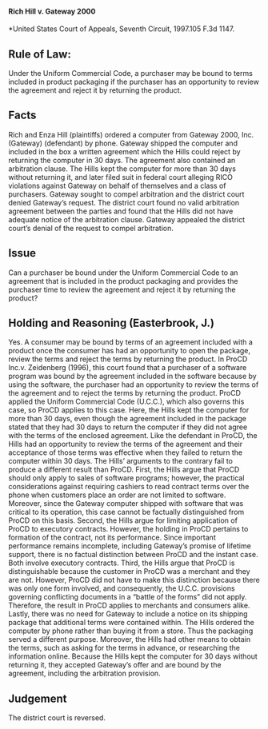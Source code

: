 #### Rich Hill v. Gateway 2000

*United States Court of Appeals, Seventh Circuit, 1997.105 F.3d 1147.

## Rule of Law: 

Under the Uniform Commercial Code, a purchaser may be bound to terms included in product packaging if the purchaser has an opportunity to review the agreement and reject it by returning the product.

## Facts

Rich and Enza Hill (plaintiffs) ordered a computer from Gateway 2000, Inc. (Gateway) (defendant) by phone. Gateway shipped the computer and included in the box a written agreement which the Hills could reject by returning the computer in 30 days. The agreement also contained an arbitration clause. The Hills kept the computer for more than 30 days without returning it, and later filed suit in federal court alleging RICO violations against Gateway on behalf of themselves and a class of purchasers. Gateway sought to compel arbitration and the district court denied Gateway’s request. The district court found no valid arbitration agreement between the parties and found that the Hills did not have adequate notice of the arbitration clause. Gateway appealed the district court’s denial of the request to compel arbitration.

## Issue

Can a purchaser be bound under the Uniform Commercial Code to an agreement that is included in the product packaging and provides the purchaser time to review the agreement and reject it by returning the product?

## Holding and Reasoning (Easterbrook, J.)

Yes. A consumer may be bound by terms of an agreement included with a product once the consumer has had an opportunity to open the package, review the terms and reject the terms by returning the product. In ProCD Inc.v. Zeidenberg (1996), this court found that a purchaser of a software program was bound by the agreement included in the software because by using the software, the purchaser had an opportunity to review the terms of the agreement and to reject the terms by returning the product. ProCD applied the Uniform Commercial Code (U.C.C.), which also governs this case, so ProCD applies to this case. Here, the Hills kept the computer for more than 30 days, even though the agreement included in the package stated that they had 30 days to return the computer if they did not agree with the terms of the enclosed agreement. Like the defendant in ProCD, the Hills had an opportunity to review the terms of the agreement and their acceptance of those terms was effective when they failed to return the computer within 30 days. The Hills’ arguments to the contrary fail to produce a different result than ProCD. First, the Hills argue that ProCD should only apply to sales of software programs; however, the practical considerations against requiring cashiers to read contract terms over the phone when customers place an order are not limited to software. Moreover, since the Gateway computer shipped with software that was critical to its operation, this case cannot be factually distinguished from ProCD on this basis. Second, the Hills argue for limiting application of ProCD to executory contracts. However, the holding in ProCD pertains to formation of the contract, not its performance. Since important performance remains incomplete, including Gateway’s promise of lifetime support, there is no factual distinction between ProCD and the instant case. Both involve executory contracts. Third, the Hills argue that ProCD is distinguishable because the customer in ProCD was a merchant and they are not. However, ProCD did not have to make this distinction because there was only one form involved, and consequently, the U.C.C. provisions governing conflicting documents in a “battle of the forms” did not apply. Therefore, the result in ProCD applies to merchants and consumers alike. Lastly, there was no need for Gateway to include a notice on its shipping package that additional terms were contained within. The Hills ordered the computer by phone rather than buying it from a store. Thus the packaging served a different purpose. Moreover, the Hills had other means to obtain the terms, such as asking for the terms in advance, or researching the information online. Because the Hills kept the computer for 30 days without returning it, they accepted Gateway’s offer and are bound by the agreement, including the arbitration provision. 

## Judgement
The district court is reversed.